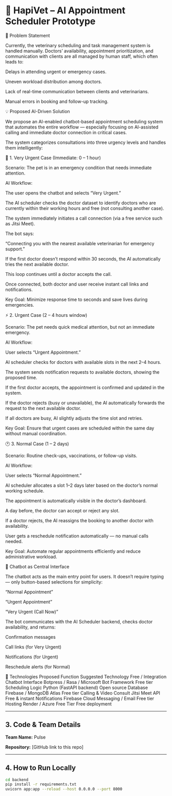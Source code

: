# 🐾 HapiVet – AI Appointment Scheduler Prototype

🧠 Problem Statement

Currently, the veterinary scheduling and task management system is handled manually.
Doctors’ availability, appointment prioritization, and communication with clients are all managed by human staff, which often leads to:

Delays in attending urgent or emergency cases.

Uneven workload distribution among doctors.

Lack of real-time communication between clients and veterinarians.

Manual errors in booking and follow-up tracking.

💡 Proposed AI-Driven Solution

We propose an AI-enabled chatbot-based appointment scheduling system that automates the entire workflow — especially focusing on AI-assisted calling and immediate doctor connection in critical cases.

The system categorizes consultations into three urgency levels and handles them intelligently:

🚨 1. Very Urgent Case (Immediate: 0 – 1 hour)

Scenario: The pet is in an emergency condition that needs immediate attention.

AI Workflow:

The user opens the chatbot and selects “Very Urgent.”

The AI scheduler checks the doctor dataset to identify doctors who are currently within their working hours and free (not consulting another case).

The system immediately initiates a call connection (via a free service such as Jitsi Meet).

The bot says:

“Connecting you with the nearest available veterinarian for emergency support.”

If the first doctor doesn’t respond within 30 seconds, the AI automatically tries the next available doctor.

This loop continues until a doctor accepts the call.

Once connected, both doctor and user receive instant call links and notifications.

Key Goal:
Minimize response time to seconds and save lives during emergencies.

⚡ 2. Urgent Case (2 – 4 hours window)

Scenario: The pet needs quick medical attention, but not an immediate emergency.

AI Workflow:

User selects “Urgent Appointment.”

AI scheduler checks for doctors with available slots in the next 2–4 hours.

The system sends notification requests to available doctors, showing the proposed time.

If the first doctor accepts, the appointment is confirmed and updated in the system.

If the doctor rejects (busy or unavailable), the AI automatically forwards the request to the next available doctor.

If all doctors are busy, AI slightly adjusts the time slot and retries.

Key Goal:
Ensure that urgent cases are scheduled within the same day without manual coordination.

🕐 3. Normal Case (1 – 2 days)

Scenario: Routine check-ups, vaccinations, or follow-up visits.

AI Workflow:

User selects “Normal Appointment.”

AI scheduler allocates a slot 1–2 days later based on the doctor’s normal working schedule.

The appointment is automatically visible in the doctor’s dashboard.

A day before, the doctor can accept or reject any slot.

If a doctor rejects, the AI reassigns the booking to another doctor with availability.

User gets a reschedule notification automatically — no manual calls needed.

Key Goal:
Automate regular appointments efficiently and reduce administrative workload.

🤖 Chatbot as Central Interface

The chatbot acts as the main entry point for users.
It doesn’t require typing — only button-based selections for simplicity:

“Normal Appointment”

“Urgent Appointment”

“Very Urgent (Call Now)”

The bot communicates with the AI Scheduler backend, checks doctor availability, and returns:

Confirmation messages

Call links (for Very Urgent)

Notifications (for Urgent)

Reschedule alerts (for Normal)

🧩 Technologies Proposed
Function	Suggested Technology	Free / Integration
Chatbot Interface	Botpress / Rasa / Microsoft Bot Framework	Free tier
Scheduling Logic	Python (FastAPI backend)	Open source
Database	Firebase / MongoDB Atlas	Free tier
Calling & Video Consult	Jitsi Meet API	Free & instant
Notifications	Firebase Cloud Messaging / Email	Free tier
Hosting	Render / Azure Free Tier	Free deployment

---

## 3. Code & Team Details
**Team Name:** Pulse  

**Repository:** [GitHub link to this repo]

---

## 4. How to Run Locally
```bash
cd backend
pip install -r requirements.txt
uvicorn app:app --reload --host 0.0.0.0 --port 8000
